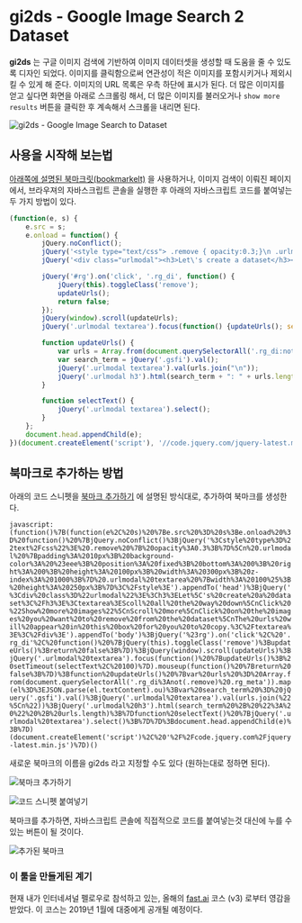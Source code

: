 # gi2ds - Google Image Search 2 Dataset
**gi2ds** 는 구글 이미지 검색에 기반하여 이미지 데이터셋을 생성할 때 도움을 줄 수 있도록 디자인 되었다. 이미지를 클릭함으로써 연관성이 적은 이미지를 포함시키거나 제외시킬 수 있게 해 준다. 이미지의 URL 목록은 우측 하단에 표시가 된다. 더 많은 이미지를 얻고 싶다면 화면을 아래로 스크롤링 해서, 더 많은 이미지를 불러오거나 `show more results` 버튼을 클릭한 후 계속해서 스크롤을 내리면 된다.

![gi2ds - Google Image Search to Dataset](https://github.com/toffebjorkskog/ml-tools/blob/master/images/gi2ds-usage.png?raw=true)

## 사용을 시작해 보는법
[아래쪽에 설명된 북마크릿(bookmarkelt)](#bookmarklet) 을 사용하거나, 이미지 검색이 이뤄진 페이지에서, 브라우져의 자바스크립트 콘솔을 실행한 후 아래의 자바스크립트 코드를 붙여넣는 두 가지 방법이 있다.

```javascript
(function(e, s) {
    e.src = s;
    e.onload = function() {
        jQuery.noConflict();
        jQuery('<style type="text/css"> .remove { opacity:0.3;}\n .urlmodal {padding: 10px; background-color: #eee; position: fixed; bottom: 0; right: 0; height: 100px; width: 300px; z-index: 1000;} .urlmodal textarea {width: 100%; height: 250px;}</style>').appendTo('head');
        jQuery('<div class="urlmodal"><h3>Let\'s create a dataset</h3><textarea>Scoll all the way down\nClick "Show more images"\nScroll more\nClick on the images you want to remove from the dataset\nThe urls will appear in this box for you to copy.</textarea></div>').appendTo('body');

        jQuery('#rg').on('click', '.rg_di', function() {
            jQuery(this).toggleClass('remove');
            updateUrls();
            return false;
        });
        jQuery(window).scroll(updateUrls);
        jQuery('.urlmodal textarea').focus(function() {updateUrls(); setTimeout(selectText, 100)}).mouseup(function() {return false;});

        function updateUrls() {
            var urls = Array.from(document.querySelectorAll('.rg_di:not(.remove) .rg_meta')).map(el=>JSON.parse(el.textContent).ou);
            var search_term = jQuery('.gsfi').val();
            jQuery('.urlmodal textarea').val(urls.join("\n"));
            jQuery('.urlmodal h3').html(search_term + ": " + urls.length);
        }

        function selectText() {
            jQuery('.urlmodal textarea').select();
        }
    };
    document.head.appendChild(e);
})(document.createElement('script'), '//code.jquery.com/jquery-latest.min.js');
```

## 북마크로 추가하는 방법
<a name="bookmarklet"></a>
아래의 코드 스니펫을 [북마크 추가하기](images/gi2ds-add-bookmark.png) 에 설명된 방식대로, 추가하여 북마크를 생성한다.

```javascript:(function()%7B(function(e%2C%20s)%20%7Be.src%20%3D%20s%3Be.onload%20%3D%20function()%20%7BjQuery.noConflict()%3BjQuery('%3Cstyle%20type%3D%22text%2Fcss%22%3E%20.remove%20%7B%20opacity%3A0.3%3B%7D%5Cn%20.urlmodal%20%7Bpadding%3A%2010px%3B%20background-color%3A%20%23eee%3B%20position%3A%20fixed%3B%20bottom%3A%200%3B%20right%3A%200%3B%20height%3A%20100px%3B%20width%3A%20300px%3B%20z-index%3A%201000%3B%7D%20.urlmodal%20textarea%20%7Bwidth%3A%20100%25%3B%20height%3A%20250px%3B%7D%3C%2Fstyle%3E').appendTo('head')%3BjQuery('%3Cdiv%20class%3D%22urlmodal%22%3E%3Ch3%3ELet%5C's%20create%20a%20dataset%3C%2Fh3%3E%3Ctextarea%3EScoll%20all%20the%20way%20down%5CnClick%20%22Show%20more%20images%22%5CnScroll%20more%5CnClick%20on%20the%20images%20you%20want%20to%20remove%20from%20the%20dataset%5CnThe%20urls%20will%20appear%20in%20this%20box%20for%20you%20to%20copy.%3C%2Ftextarea%3E%3C%2Fdiv%3E').appendTo('body')%3BjQuery('%23rg').on('click'%2C%20'.rg_di'%2C%20function()%20%7BjQuery(this).toggleClass('remove')%3BupdateUrls()%3Breturn%20false%3B%7D)%3BjQuery(window).scroll(updateUrls)%3BjQuery('.urlmodal%20textarea').focus(function()%20%7BupdateUrls()%3B%20setTimeout(selectText%2C%20100)%7D).mouseup(function()%20%7Breturn%20false%3B%7D)%3Bfunction%20updateUrls()%20%7Bvar%20urls%20%3D%20Array.from(document.querySelectorAll('.rg_di%3Anot(.remove)%20.rg_meta')).map(el%3D%3EJSON.parse(el.textContent).ou)%3Bvar%20search_term%20%3D%20jQuery('.gsfi').val()%3BjQuery('.urlmodal%20textarea').val(urls.join(%22%5Cn%22))%3BjQuery('.urlmodal%20h3').html(search_term%20%2B%20%22%3A%20%22%20%2B%20urls.length)%3B%7Dfunction%20selectText()%20%7BjQuery('.urlmodal%20textarea').select()%3B%7D%7D%3Bdocument.head.appendChild(e)%3B%7D)(document.createElement('script')%2C%20'%2F%2Fcode.jquery.com%2Fjquery-latest.min.js')%7D)()```

새로운 북마크의 이름을 gi2ds 라고 지정할 수도 있다 (원하는대로 정하면 된다).

![북마크 추가하기](https://github.com/toffebjorkskog/ml-tools/blob/master/images/gi2ds-add-bookmark.png?raw=true)

![코드 스니펫 붙여넣기](https://github.com/toffebjorkskog/ml-tools/blob/master/images/gi2ds-paste-snippet.png?raw=true)

북마크를 추가하면, 자바스크립트 콘솔에 직접적으로 코드를 붙여넣는것 대신에 누를 수 있는 버튼이 될 것이다.

![추가된 북마크](https://github.com/toffebjorkskog/ml-tools/blob/master/images/gi2ds-bookmarklet-button.png?raw=true)

### 이 툴을 만들게된 계기
현재 내가 인터네셔널 펠로우로 참석하고 있는, 올해의 [fast.ai](https://www.fast.ai/) 코스 (v3) 로부터 영감을 받았다. 이 코스는 2019년 1월에 대중에게 공개될 예정이다.
